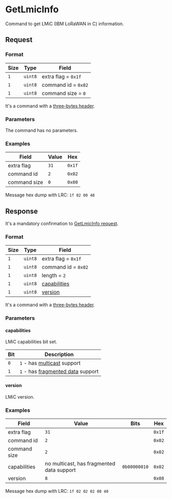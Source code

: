 # GetLmicInfo

Command to get LMiC (IBM LoRaWAN in C) information.


## Request

### Format

| Size | Type    | Field               |
| ---- | ------- | ------------------- |
| `1`  | `uint8` | extra flag = `0x1f` |
| `1`  | `uint8` | command id = `0x02` |
| `1`  | `uint8` | command size = `0`  |

It's a command with a [three-bytes header](../message.md#command-with-a-three-bytes-header).

### Parameters

The command has no parameters.

### Examples

| Field        | Value | Hex    |
| ------------ | ----- | ------ |
| extra flag   | `31`  | `0x1f` |
| command id   | `2`   | `0x02` |
| command size | `0`   | `0x00` |

Message hex dump with LRC: `1f 02 00 48`


## Response

It's a mandatory confirmation to [GetLmicInfo request](./GetLmicInfo.md#request).

### Format

| Size | Type    | Field                         |
| ---- | ------- | ----------------------------- |
| `1`  | `uint8` | extra flag = `0x1f`           |
| `1`  | `uint8` | command id = `0x02`           |
| `1`  | `uint8` | length = `2`                  |
| `1`  | `uint8` | [capabilities](#capabilities) |
| `1`  | `uint8` | [version](#version)           |

It's a command with a [three-bytes header](../message.md#command-with-a-three-bytes-header).

### Parameters

#### **capabilities**

LMiC capabilities bit set.

| Bit | Description                                                                                                                               |
| --- | ----------------------------------------------------------------------------------------------------------------------------------------- |
| `0` | `1` - has [multicast](https://lora-alliance.org/resource_hub/lorawan-remote-multicast-setup-specification-v1-0-0/) support                |
| `1` | `1` - has [fragmented data](https://lora-alliance.org/resource_hub/lorawan-fragmented-data-block-transport-specification-v1-0-0/) support |

#### **version**

LMiC version.

### Examples

| Field        | Value                                     | Bits         | Hex    |
| ------------ | ----------------------------------------- | ------------ | ------ |
| extra flag   | `31`                                      |              | `0x1f` |
| command id   | `2`                                       |              | `0x02` |
| command size | `2`                                       |              | `0x02` |
| capabilities | no multicast, has fragmented data support | `0b00000010` | `0x02` |
| version      | `8`                                       |              | `0x08` |

Message hex dump with LRC: `1f 02 02 02 08 40`
